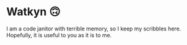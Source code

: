 # Watkyn 🙃

I am a code janitor with terrible memory, so I keep my scribbles here. Hopefully, it is useful to you as it is to me.